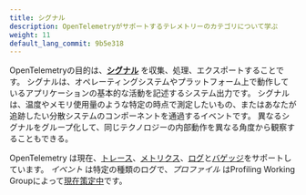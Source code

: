 ```yaml
---
title: シグナル
description: OpenTelemetryがサポートするテレメトリーのカテゴリについて学ぶ
weight: 11
default_lang_commit: 9b5e318
---
```


OpenTelemetryの目的は、**[シグナル][signals]** を収集、処理、エクスポートすることです。
シグナルは、オペレーティングシステムやプラットフォーム上で動作しているアプリケーションの基本的な活動を記述するシステム出力です。
シグナルは、温度やメモリ使用量のような特定の時点で測定したいもの、またはあなたが追跡したい分散システムのコンポーネントを通過するイベントです。
異なるシグナルをグループ化して、同じテクノロジーの内部動作を異なる角度から観察することもできる。

OpenTelemetry は現在、[トレース](/docs/concepts/signals/traces)、[メトリクス](/docs/concepts/signals/metrics)、[ログ](/docs/concepts/signals/logs)と[バゲッジ](/docs/concepts/signals/baggage)をサポートしています。
_イベント_ は特定の種類のログで、_プロファイル_ はProfiling Working Groupによって[現在策定中](https://github.com/open-telemetry/oteps/blob/main/text/profiles/0212-profiling-vision.md)です。

[signals]: /docs/specs/otel/glossary/#signals
